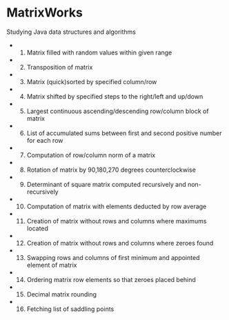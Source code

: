 # MatrixWorks
Studying Java data structures and algorithms

 * 1. Matrix filled with random values within given range
 * 2. Transposition of matrix
 * 3. Matrix (quick)sorted by specified column/row
 * 4. Matrix shifted by specified steps to the right/left and up/down
 * 5. Largest continuous ascending/descending row/column block of matrix
 * 6. List of accumulated sums between first and second positive number for each row
 * 7. Computation of row/column norm of a matrix
 * 8. Rotation of matrix by 90,180,270 degrees counterclockwise
 * 9. Determinant of square matrix computed recursively and non-recursively
 * 10. Computation of matrix with elements deducted by row average 
 * 11. Creation of matrix without rows and columns where maximums located
 * 12. Creation of matrix without rows and columns where zeroes found
 * 13. Swapping rows and columns of first minimum and appointed element of matrix
 * 14. Ordering matrix row elements so that zeroes placed behind
 * 15. Decimal matrix rounding
 * 16. Fetching list of saddling points
